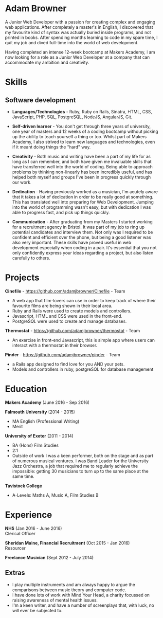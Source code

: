 # Adam Browner
A Junior Web Developer with a passion for creating complex and engaging web applications. After completely a master's in English, I discovered that my favourite kind of syntax was actually buried inside programs, and not printed in books. After spending months learning to code in my spare time, I quit my job and dived full-time into the world of web development.

Having completed an intense 12-week bootcamp at Makers Academy, I am now looking for a role as a Junior Web Developer at a company that can accommodate my ambition and creativity.


# Skills

## Software development
+ **Languages/Technologies** - Ruby, Ruby on Rails, Sinatra, HTML, CSS, JavaScript, PHP, SQL, PostgreSQL, NodeJS, AngularJS, Git.  

+ **Self-driven learner** - You don't get through three years of university, one year of masters and 12 weeks of a coding bootcamp without picking up the ability to teach yourself a thing or too. Whilst part of Makers Academy, I also strived to learn new languages and technologies, even if it meant doing things the "hard" way.

+ **Creativity** - Both music and writing have been a part of my life for as long as I can remember, and both have given me invaluable skills that have transferred well into the world of coding. Being able to approach problems by thinking non-linearly has been incredibly useful, and has helped both myself and groups I've been in progress quickly through our work.

+ **Dedication** - Having previously worked as a musician, I'm acutely aware that it takes a lot of dedication in order to be really good at something. This has translated well into preparing for Web Development. Jumping into the world of programming wasn't easy, but with dedication I was able to progress fast, and pick up things quickly.   

+ **Communication** - After graduating from my Masters I started working for a recruitment agency in Bristol. It was part of my job to ring up potential candidates and interview them. Not only was I required to be confident and efficient over the phone, but being a good listener was also very important. These skills have proved useful in web development especially when coding in a pair. It's essential that you not only confidently express your ideas regarding a project, but also listen carefully to others.


# Projects
**Cinefile** - https://github.com/adamjbrowner/Cinefile - Team
+ A web app that film-lovers can use in order to keep track of where their favourite films are being shown in their local area.
+ Ruby and Rails were used to create models and controllers.
+ Javascript, HTML and CSS were used in the front-end.
+ PostgreSQL were used to create and manage databases.

**Thermostat** - https://github.com/adamjbrowner/thermostat - Team
+ An exercise in front-end Javascript, this is simple app where users can interact with a thermostat in their browser.

**Pinder** - https://github.com/adamjbrowner/pinder - Team
+ a Rails app designed to find love for you AND your pets.
+ Models and controllers in ruby, postgreSQL for database management

# Education
**Makers Academy** (June 2016 - Sep 2016)  

**Falmouth University** (2014 - 2015)  
+ MA English (Professional Writing)
+ Merit  

**University of Exeter** (2011 - 2014)  
+ BA (Hons) Film Studies
+ 2:1
+ Outside of work I was a keen performer, both on the stage and as part of numerous musical ventures. I was Band Leader for the University Jazz Orchestra, a job that required me to regularly achieve the impossible: getting 30 musicians to turn up to the same place at the same time.

**Tavistock College**
+ A-Levels: Maths A, Music A, Film Studies B

# Experience
**NHS** (Jan 2016 - June 2016)  
Clerical Officer  

**Sheridan Maine, Financial Recruitment** (Oct 2015 - Jan 2016)  
Resourcer

**Freelance Musician** (Sept 2012 - July 2014)

## Extras
+ I play multiple instruments and am always happy to argue the comparisons between music theory and computer code.
+ I have done lots of work with Mind Your Head, a charity focussed on raising awareness of mental health issues.
+ I'm a keen writer, and have a number of screenplays that, with luck, no will ever be subjected to.
